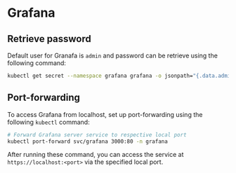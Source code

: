# Grafana

## Retrieve password

Default user for Granafa is `admin` and password can be retrieve using the following command:

```bash
kubectl get secret --namespace grafana grafana -o jsonpath="{.data.admin-password}" | base64 --decode ; echo
```

## Port-forwarding

To access Grafana from localhost, set up port-forwarding using the following `kubectl` command:

```bash
# Forward Grafana server service to respective local port
kubectl port-forward svc/grafana 3000:80 -n grafana
```

After running these command, you can access the service at `https://localhost:<port>` via the specified local port.